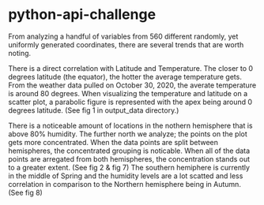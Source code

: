 # python-api-challenge

From analyzing a handful of variables from 560 different randomly, yet uniformly generated coordinates, there are several trends that are worth noting.

There is a direct correlation with Latitude and Temperature. The closer to 0 degrees latitude (the equator), the hotter the average temperature gets. From the weather data pulled on October 30, 2020, the averate temperature is around 80 degrees. When visualizing the temperature and latitude on a scatter plot, a parabolic figure is represented with the apex being around 0 degrees latitude. (See fig 1 in output_data directory.)

 There is a noticeable amount of locations in the nothern hemisphere that is above 80% humidity. The further north we analyze; the points on the plot gets more concentrated. When the data points are split between hemispheres, the concentrated grouping is noticable. When all of the data points are arregated from both hemispheres, the concentration stands out to a greater extent. (See fig 2 & fig 7) The southern hemiphere is currently in the middle of Spring and the humidity levels are a lot scatted and less correlation in comparison to the Northern hemisphere being in Autumn. (See fig 8)

 